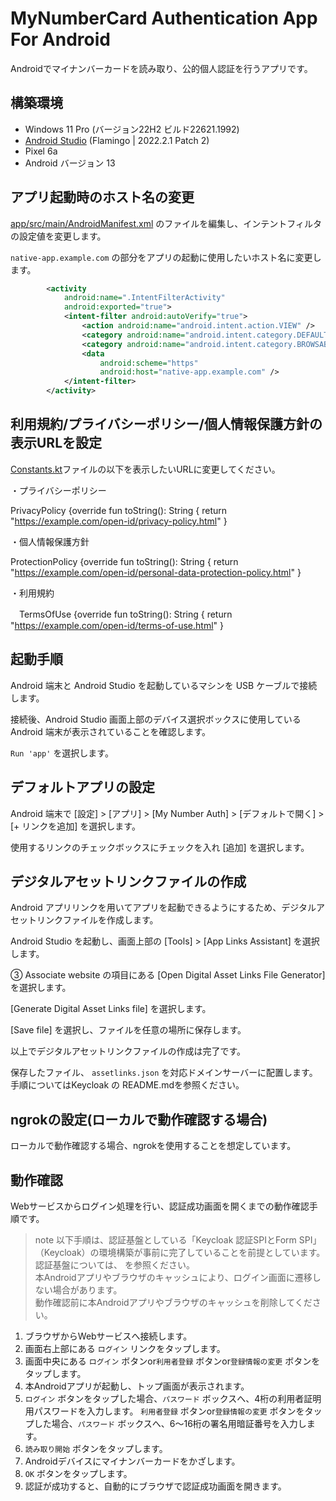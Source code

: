 # MyNumberCard Authentication App For Android

Androidでマイナンバーカードを読み取り、公的個人認証を行うアプリです。

## 構築環境
- Windows 11 Pro (バージョン22H2 ビルド22621.1992)
- [Android Studio](https://developer.android.com/studio) (Flamingo | 2022.2.1 Patch 2)
- Pixel 6a
- Android バージョン 13

## アプリ起動時のホスト名の変更
[app/src/main/AndroidManifest.xml](Android/MyNumberCardAuth/app/src/main/AndroidManifest.xml) のファイルを編集し、インテントフィルタの設定値を変更します。

`native-app.example.com` の部分をアプリの起動に使用したいホスト名に変更します。

```xml
        <activity
            android:name=".IntentFilterActivity"
            android:exported="true">
            <intent-filter android:autoVerify="true">
                <action android:name="android.intent.action.VIEW" />
                <category android:name="android.intent.category.DEFAULT" />
                <category android:name="android.intent.category.BROWSABLE" />
                <data
                    android:scheme="https"
                    android:host="native-app.example.com" />
            </intent-filter>
        </activity>

```

## 利用規約/プライバシーポリシー/個人情報保護方針の表示URLを設定
[Constants.kt](Android/MyNumberCardAuth/app/src/main/java/com/example/mynumbercardidp/data/Constants.kt)ファイルの以下を表示したいURLに変更してください。

・プライバシーポリシー

  PrivacyPolicy {override fun toString(): String { return "https://example.com/open-id/privacy-policy.html" }
  
・個人情報保護方針

  ProtectionPolicy {override fun toString(): String { return "https://example.com/open-id/personal-data-protection-policy.html" }
  
・利用規約

　TermsOfUse {override fun toString(): String { return "https://example.com/open-id/terms-of-use.html" }

## 起動手順

Android 端末と Android Studio を起動しているマシンを USB ケーブルで接続します。

接続後、Android Studio 画面上部のデバイス選択ボックスに使用している Android 端末が表示されていることを確認します。

`Run 'app'` を選択します。

## デフォルトアプリの設定

Android 端末で [設定] > [アプリ] > [My Number Auth] > [デフォルトで開く] > [+ リンクを追加] を選択します。

使用するリンクのチェックボックスにチェックを入れ [追加] を選択します。

## デジタルアセットリンクファイルの作成

Android アプリリンクを用いてアプリを起動できるようにするため、デジタルアセットリンクファイルを作成します。

Android Studio を起動し、画面上部の [Tools] > [App Links Assistant] を選択します。

③ Associate website の項目にある [Open Digital Asset Links File Generator] を選択します。

[Generate Digital Asset Links file] を選択します。

[Save file] を選択し、ファイルを任意の場所に保存します。

以上でデジタルアセットリンクファイルの作成は完了です。

保存したファイル、 `assetlinks.json` を対応ドメインサーバーに配置します。手順についてはKeycloak の README.mdを参照ください。

## ngrokの設定(ローカルで動作確認する場合)

ローカルで動作確認する場合、ngrokを使用することを想定しています。


## 動作確認

Webサービスからログイン処理を行い、認証成功画面を開くまでの動作確認手順です。

> note 
以下手順は、認証基盤としている「Keycloak 認証SPIとForm SPI」（Keycloak）の環境構築が事前に完了していることを前提としています。  
認証基盤については、 を参照ください。  
本Androidアプリやブラウザのキャッシュにより、ログイン画面に遷移しない場合があります。  
動作確認前に本Androidアプリやブラウザのキャッシュを削除してください。  

1. ブラウザからWebサービスへ接続します。
1. 画面右上部にある `ログイン` リンクをタップします。
1. 画面中央にある `ログイン` ボタンor`利用者登録` ボタンor`登録情報の変更` ボタンをタップします。
1. 本Androidアプリが起動し、トップ画面が表示されます。
1.  `ログイン` ボタンをタップした場合、`パスワード` ボックスへ、4桁の利用者証明用パスワードを入力します。
`利用者登録` ボタンor`登録情報の変更` ボタンをタップした場合、`パスワード` ボックスへ、6～16桁の署名用暗証番号を入力します。
1. `読み取り開始` ボタンをタップします。
1. Androidデバイスにマイナンバーカードをかざします。
1. `OK` ボタンをタップします。
1. 認証が成功すると、自動的にブラウザで認証成功画面を開きます。